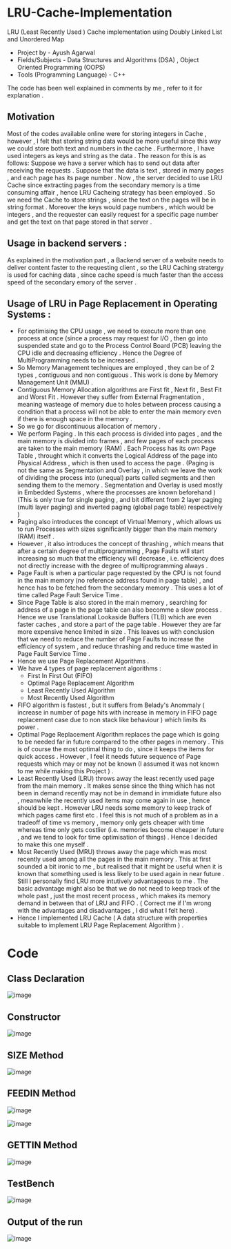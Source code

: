 # LRU-Cache-Implementation
LRU (Least Recently Used ) Cache implementation using Doubly Linked List and Unordered Map 

* Project by - Ayush Agarwal 
* Fields/Subjects - Data Structures and Algorithms (DSA) , Object Oriented Programming (OOPS) 
* Tools (Programming Language) - C++ 

The code has been well explained in comments by me , refer to it for explanation . 

## Motivation 
Most of the codes available online were for storing integers in Cache , however , I felt that storing string data would be more useful since this way we could store both text and numbers in the cache . Furthermore , I have used integers as keys and string as the data . The reason for this is as follows: Suppose we have a server which has to send out data after receiving the requests . Suppose that the data is text , stored in many pages , and each page has its page number . Now , the server decided to use LRU Cache since extracting pages from the secondary memory is a time consuming affair , hence LRU Cacheing strategy has been employed . So we need the Cache to store strings , since the text on the pages will be in string format . Moreover the keys would page numbers , which would be integers , and the requester can easily request for a specific page number and get the text on that page stored in that server . 

## Usage in backend servers :
As explained in the motivation part , a Backend server of a website needs to deliver content faster to the requesting client , so the LRU Caching stratergy is used for caching data , since cache speed is much faster than the access speed of the secondary emory of the server .

## Usage of LRU in Page Replacement in Operating Systems :
* For optimising the CPU usage , we need to execute more than one process at once (since a process may request for I/O , then go into suspended state and go to the Process Control Board (PCB) leaving the CPU idle and decreasing efficiency . Hence the Degree of MultiProgramming needs to be increased .
* So Memory Management techniques are employed , they can be of 2 types , contiguous and non contiguous . This work is done by Memory Management Unit (MMU) .
* Contiguous Memory Allocation algorithms are First fit , Next fit , Best Fit and Worst Fit . However they suffer from External Fragmentation , meaning wasteage of memory due to holes between process causing a condition that a process will not be able to enter the main memory even if there is enough space in the memory .
* So we go for discontinuous allocation of memory . 
* We perform Paging . In this each process is divided into pages , and the main memory is divided into frames , and few pages of each process are taken to the main memory (RAM) . Each Process has its own Page Table , throught which it converts the Logical Address of the page into Physical Address , which is then used to access the page . (Paging is not the same as Segmentation and Overlay , in which we leave the work of dividing the process into (unequal) parts called segments and then sending them to the memory . Segmentation and Overlay is used mostly in Embedded Systems , where the processes are known beforehand )(This is only true for single paging , and bit different from 2 layer paging (multi layer paging) and inverted paging (global page table) respectively )
* Paging also introduces the concept of Virtual Memory , which allows us to run Processes with sizes significantly bigger than the main memory (RAM) itself .
* However , it also introduces the concept of thrashing , which means that after a certain degree of multiprogramming , Page Faults will start increasing so much that the efficiency will decrease , i.e. efficiency does not directly increase with the degree of multiprogramming always .
* Page Fault is when a particular page requested by the CPU is not found in the main memory (no reference address found in page table) , and hence has to be fetched from the secondary memory .  This uses a lot of time called Page Fault Service Time . 
* Since Page Table is also stored in the main memory , searching for address of a page in the page table can also becomme a slow process . Hence we use Translational Lookaside Buffers (TLB) which are even faster caches , and store a part of the page table . However they are far more expensive hence limited in size . This leaves us with conclusion that we need to reduce the number of Page Faults to increase the efficiency of system , and reduce thrashing and reduce time wasted in Page Fault Service Time . 
* Hence we use Page Replacement Algorithms . 
* We have 4 types of page replacement algorithms : 
  * First In First Out (FIFO)
  * Optimal Page Replacement Algorithm 
  * Least Recently Used Algorithm 
  * Most Recently Used Algorithm 
* FIFO algorithm is fastest , but it suffers from Belady's Anommaly ( increase in number of page hits with increase in memory in FIFO page replacement case due to non stack like behaviour ) which limits its power . 
* Optimal Page Replacement Algorithm replaces the page which is going to be needed far in future compared to the other pages in memory . This is of course the most optimal thing to do , since it keeps the items for quick access . However , I feel it needs future sequence of Page requests which may or may not be known (I assumed it was not known to me while making this Project ) . 
* Least Recently Used (LRU) throws away the least recently used page from the main memory . It makes sense since the thing which has not been in demand recently may not be in demand in immidiate future also , meanwhile the recently used items may come again in use , hence should be kept . However LRU needs some memory to keep track of which pages came first etc . I feel this is not much of a problem as in a tradeoff of time vs memory , memory only gets cheaper with time whereas time only gets costlier (i.e. memories become cheaper in future , and we tend to look for time optimisation of things) . Hence I decided to make this one myself . 
* Most Recently Used (MRU) throws away the page which was most recently used among all the pages in the main memory . This at first sounded a bit ironic to me , but realised that it might be useful when it is known that something used is less likely to be used again in near future . Still I personally find LRU more intutively advantageous to me . The basic advantage might also be that we do not need to keep track of the whole past , just the most recent process , which makes its memory demand in between that of LRU and FIFO . ( Correct me if I'm wrong with the advantages and disadvantages , I did what I felt here) .
* Hence I implemented LRU Cache ( A data structure with properties suitable to implement LRU Page Replacement Algorithm ) . 

# Code 

## Class Declaration 
![image](https://user-images.githubusercontent.com/86561124/172538502-211579aa-fe95-4856-9115-e00228066008.png)

## Constructor 
![image](https://user-images.githubusercontent.com/86561124/172538536-bbe251ec-8644-4ac8-a832-cb9e71422231.png)

## SIZE Method 
![image](https://user-images.githubusercontent.com/86561124/172538549-96f3d9fd-17ef-410f-92e7-a56d6fec1e55.png)

## FEEDIN Method 
![image](https://user-images.githubusercontent.com/86561124/172538565-104a36aa-e513-48da-8863-713e37c9087c.png)

![image](https://user-images.githubusercontent.com/86561124/172538574-03461f2a-ebdb-45d3-9ed2-b7f2d2b62a14.png)

## GETTIN Method 
![image](https://user-images.githubusercontent.com/86561124/172538611-e6e2969e-cf87-43f1-afbd-e231377449ac.png)

## TestBench 
![image](https://user-images.githubusercontent.com/86561124/172538631-b414bbe2-c3df-496e-a41b-c24a4f65a92c.png)

## Output of the run 
![image](https://user-images.githubusercontent.com/86561124/172538710-96ed317e-b17d-4459-8220-38cc36e2c9ba.png)

